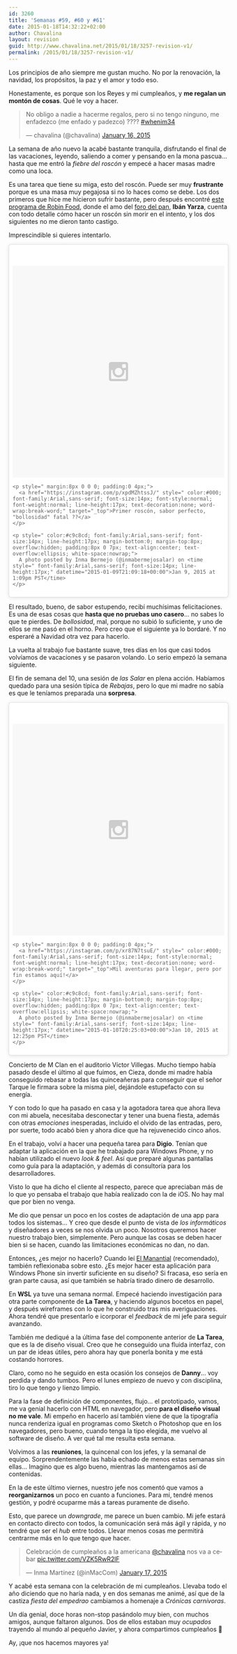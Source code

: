 ```yaml
---
id: 3260
title: 'Semanas #59, #60 y #61'
date: 2015-01-18T14:32:22+02:00
author: Chavalina
layout: revision
guid: http://www.chavalina.net/2015/01/18/3257-revision-v1/
permalink: /2015/01/18/3257-revision-v1/
---
```

Los principios de año siempre me gustan mucho. No por la renovación, la navidad, los propósitos, la paz y el amor y todo eso. 

Honestamente, es porque son los Reyes y mi cumpleaños, y **me regalan un montón de cosas**. Qué le voy a hacer.

<blockquote class="twitter-tweet" lang="en">
  <p>
    No obligo a nadie a hacerme regalos, pero si no tengo ninguno, me enfadezco (me enfado y padezco) ???? <a href="https://twitter.com/hashtag/whenim34?src=hash">#whenim34</a>
  </p>
  
  <p>
    &mdash; chavalina (@chavalina) <a href="https://twitter.com/chavalina/status/556218029122809856">January 16, 2015</a>
  </p>
</blockquote>



La semana de año nuevo la acabé bastante tranquila, disfrutando el final de las vacaciones, leyendo, saliendo a comer y pensando en la mona pascua… hasta que me entró la _fiebre del roscón_ y empecé a hacer masas madre como una loca.

Es una tarea que tiene su miga, esto del roscón. Puede ser muy **frustrante** porque es una masa muy pegajosa si no lo haces como se debe. Los dos primeros que hice me hicieron sufrir bastante, pero después encontré [este programa de Robin Food](http://www.telecinco.es/robinfood/temporada-01/t01xp54/Roscon-Reyes_0_1908900435.html), donde el amo del [foro del pan](http://www.elforodelpan.com/), **Ibán Yarza**, cuenta con todo detalle cómo hacer un roscón sin morir en el intento, y los dos siguientes no me dieron tanto castigo. 

Imprescindible si quieres intentarlo.

<blockquote class="instagram-media" data-instgrm-captioned data-instgrm-version="4" style=" background:#FFF; border:0; border-radius:3px; box-shadow:0 0 1px 0 rgba(0,0,0,0.5),0 1px 10px 0 rgba(0,0,0,0.15); margin: 1px; max-width:658px; padding:0; width:99.375%; width:-webkit-calc(100% - 2px); width:calc(100% - 2px);">
  <div style="padding:8px;">
    <div style=" background:#F8F8F8; line-height:0; margin-top:40px; padding:50% 0; text-align:center; width:100%;">
      <div style=" background:url(data:image/png;base64,iVBORw0KGgoAAAANSUhEUgAAACwAAAAsCAMAAAApWqozAAAAGFBMVEUiIiI9PT0eHh4gIB4hIBkcHBwcHBwcHBydr+JQAAAACHRSTlMABA4YHyQsM5jtaMwAAADfSURBVDjL7ZVBEgMhCAQBAf//42xcNbpAqakcM0ftUmFAAIBE81IqBJdS3lS6zs3bIpB9WED3YYXFPmHRfT8sgyrCP1x8uEUxLMzNWElFOYCV6mHWWwMzdPEKHlhLw7NWJqkHc4uIZphavDzA2JPzUDsBZziNae2S6owH8xPmX8G7zzgKEOPUoYHvGz1TBCxMkd3kwNVbU0gKHkx+iZILf77IofhrY1nYFnB/lQPb79drWOyJVa/DAvg9B/rLB4cC+Nqgdz/TvBbBnr6GBReqn/nRmDgaQEej7WhonozjF+Y2I/fZou/qAAAAAElFTkSuQmCC); display:block; height:44px; margin:0 auto -44px; position:relative; top:-22px; width:44px;">
      </div>
    </div>
    
    <p style=" margin:8px 0 0 0; padding:0 4px;">
      <a href="https://instagram.com/p/xpdMZhtssJ/" style=" color:#000; font-family:Arial,sans-serif; font-size:14px; font-style:normal; font-weight:normal; line-height:17px; text-decoration:none; word-wrap:break-word;" target="_top">Primer roscón, sabor perfecto, "bollosidad" fatal ??</a>
    </p>
    
    <p style=" color:#c9c8cd; font-family:Arial,sans-serif; font-size:14px; line-height:17px; margin-bottom:0; margin-top:8px; overflow:hidden; padding:8px 0 7px; text-align:center; text-overflow:ellipsis; white-space:nowrap;">
      A photo posted by Inma Bermejo (@inmabermejosalar) on <time style=" font-family:Arial,sans-serif; font-size:14px; line-height:17px;" datetime="2015-01-09T21:09:18+00:00">Jan 9, 2015 at 1:09pm PST</time>
    </p>
  </div>
</blockquote>

El resultado, bueno, de sabor estupendo, recibí muchísimas felicitaciones. Es una de esas cosas que **hasta que no pruebas uno casero**… no sabes lo que te pierdes. De _bollosidad_, mal, porque no subió lo suficiente, y uno de ellos se me pasó en el horno. Pero creo que el siguiente ya lo bordaré. Y no esperaré a Navidad otra vez para hacerlo.

La vuelta al trabajo fue bastante suave, tres días en los que casi todos volvíamos de vacaciones y se pasaron volando. Lo serio empezó la semana siguiente.

El fin de semana del 10, una sesión de _las Salar_ en plena acción. Habíamos quedado para una sesión típica de _Rebajas_, pero lo que mi madre no sabía es que le teníamos preparada una **sorpresa**.

<blockquote class="instagram-media" data-instgrm-captioned data-instgrm-version="4" style=" background:#FFF; border:0; border-radius:3px; box-shadow:0 0 1px 0 rgba(0,0,0,0.5),0 1px 10px 0 rgba(0,0,0,0.15); margin: 1px; max-width:658px; padding:0; width:99.375%; width:-webkit-calc(100% - 2px); width:calc(100% - 2px);">
  <div style="padding:8px;">
    <div style=" background:#F8F8F8; line-height:0; margin-top:40px; padding:50% 0; text-align:center; width:100%;">
      <div style=" background:url(data:image/png;base64,iVBORw0KGgoAAAANSUhEUgAAACwAAAAsCAMAAAApWqozAAAAGFBMVEUiIiI9PT0eHh4gIB4hIBkcHBwcHBwcHBydr+JQAAAACHRSTlMABA4YHyQsM5jtaMwAAADfSURBVDjL7ZVBEgMhCAQBAf//42xcNbpAqakcM0ftUmFAAIBE81IqBJdS3lS6zs3bIpB9WED3YYXFPmHRfT8sgyrCP1x8uEUxLMzNWElFOYCV6mHWWwMzdPEKHlhLw7NWJqkHc4uIZphavDzA2JPzUDsBZziNae2S6owH8xPmX8G7zzgKEOPUoYHvGz1TBCxMkd3kwNVbU0gKHkx+iZILf77IofhrY1nYFnB/lQPb79drWOyJVa/DAvg9B/rLB4cC+Nqgdz/TvBbBnr6GBReqn/nRmDgaQEej7WhonozjF+Y2I/fZou/qAAAAAElFTkSuQmCC); display:block; height:44px; margin:0 auto -44px; position:relative; top:-22px; width:44px;">
      </div>
    </div>
    
    <p style=" margin:8px 0 0 0; padding:0 4px;">
      <a href="https://instagram.com/p/xr87N7tsuE/" style=" color:#000; font-family:Arial,sans-serif; font-size:14px; font-style:normal; font-weight:normal; line-height:17px; text-decoration:none; word-wrap:break-word;" target="_top">Mil aventuras para llegar, pero por fin estamos aquí!</a>
    </p>
    
    <p style=" color:#c9c8cd; font-family:Arial,sans-serif; font-size:14px; line-height:17px; margin-bottom:0; margin-top:8px; overflow:hidden; padding:8px 0 7px; text-align:center; text-overflow:ellipsis; white-space:nowrap;">
      A photo posted by Inma Bermejo (@inmabermejosalar) on <time style=" font-family:Arial,sans-serif; font-size:14px; line-height:17px;" datetime="2015-01-10T20:25:03+00:00">Jan 10, 2015 at 12:25pm PST</time>
    </p>
  </div>
</blockquote>

Concierto de M Clan en el auditorio Víctor Villegas. Mucho tiempo había pasado desde el último al que fuimos, en Cieza, donde mi madre había conseguido rebasar a todas las quinceañeras para conseguir que el señor Tarque le firmara sobre la misma piel, dejándole estupefacto con su energía.

Y con todo lo que ha pasado en casa y la agotadora tarea que ahora lleva con mi abuela, necesitaba desconectar y tener una buena fiesta, además con otras _emociones_ inesperadas, incluido el olvido de las entradas, pero, por suerte, todo acabó bien y ahora dice que ha rejuvenecido cinco años.

En el trabajo, volví a hacer una pequeña tarea para **Digio**. Tenían que adaptar la aplicación en la que he trabajado para Windows Phone, y no habían utilizado el nuevo _look & feel_. Así que preparé algunas pantallas como guía para la adaptación, y además di consultoría para los desarrolladores.

Visto lo que ha dicho el cliente al respecto, parece que apreciaban más de lo que yo pensaba el trabajo que había realizado con la de iOS. No hay mal que por bien no venga.

Me dio que pensar un poco en los costes de adaptación de una app para todos los sistemas… Y creo que desde el punto de vista de _los informáticos_ y diseñadores a veces se nos olvida un poco. Nosotros queremos hacer nuestro trabajo bien, simplemente. Pero aunque las cosas se deben hacer bien si se hacen, cuando las limitaciones económicas no dan, no dan. 

Entonces, ¿es mejor no hacerlo? Cuando leí [El Manantial](http://www.amazon.es/gp/product/B00F9KQI5W/ref=as_li_ss_tl?ie=UTF8&camp=3626&creative=24822&creativeASIN=B00F9KQI5W&linkCode=as2&tag=chavadiari-21) (recomendado), también reflexionaba sobre esto. ¿Es mejor hacer esta aplicación para Windows Phone sin invertir suficiente en su diseño? Si fracasa, eso sería en gran parte causa, así que también se habría tirado dinero de desarrollo.

En **WSL** ya tuve una semana normal. Empecé haciendo investigación para otra parte componente de **La Tarea**, y haciendo algunos bocetos en papel, y después wireframes con lo que he construido tras mis averiguaciones. Ahora tendré que presentarlo e icorporar el _feedback_ de mi jefe para seguir avanzando.

También me dediqué a la última fase del componente anterior de **La Tarea**, que es la de diseño visual. Creo que he conseguido una fluida interfaz, con un par de ideas útiles, pero ahora hay que ponerla bonita y me está costando horrores.

Claro, como no he seguido en esta ocasión los consejos de **Danny**… voy perdida y dando tumbos. Pero el lunes empiezo de nuevo y con disciplina, tiro lo que tengo y lienzo limpio.

Para la fase de definición de componentes, flujo… el prototipado, vamos, me va genial hacerlo con HTML en navegador, pero **para el diseño visual no me vale**. Mi empeño en hacerlo así también viene de que la tipografía nunca renderiza igual en programas como Sketch o Photoshop que en los navegadores, pero bueno, cuando tenga la tipo elegida, me vuelvo al software de diseño. A ver qué tal me resulta esta semana.

Volvimos a las **reuniones**, la quincenal con los jefes, y la semanal de equipo. Sorprendentemente las había echado de menos estas semanas sin ellas… Imagino que es algo bueno, mientras las mantengamos así de contenidas.

En la de este último viernes, nuestro jefe nos comentó que vamos a **reorganizarnos** un poco en cuanto a funciones. Para mi, tendré menos gestión, y podré ocuparme más a tareas puramente de diseño. 

Esto, que parece un _downgrade_, me parece un buen cambio. Mi jefe estará en contacto directo con todos, la comunicación será más ágil y rápida, y no tendré que ser el _hub_ entre todos. Llevar menos cosas me permitirá centrarme más en lo que tengo que hacer.

<blockquote class="twitter-tweet" lang="en">
  <p>
    Celebración de cumpleaños a la americana&#10;<a href="https://twitter.com/chavalina">@chavalina</a> nos va a cebar <a href="http://t.co/VZK5RwR2lF">pic.twitter.com/VZK5RwR2lF</a>
  </p>
  
  <p>
    &mdash; Inma Martínez (@inMacCom) <a href="https://twitter.com/inMacCom/status/556452937778884608">January 17, 2015</a>
  </p>
</blockquote>



Y acabé esta semana con la celebración de mi cumpleaños. Llevaba todo el año diciendo que no haría nada, y en dos semanas me animé, así que de la castiza _fiesta del empedrao_ cambiamos a homenaje a _Crónicas carnívoras_.

Un día genial, doce horas non-stop pasándolo muy bien, con muchos amigos, aunque faltaron algunos. Dos de ellos estaban muy _ocupados_ trayendo al mundo al pequeño Javier, y ahora compartimos cumpleaños 🙂

Ay, ¡que nos hacemos mayores ya!